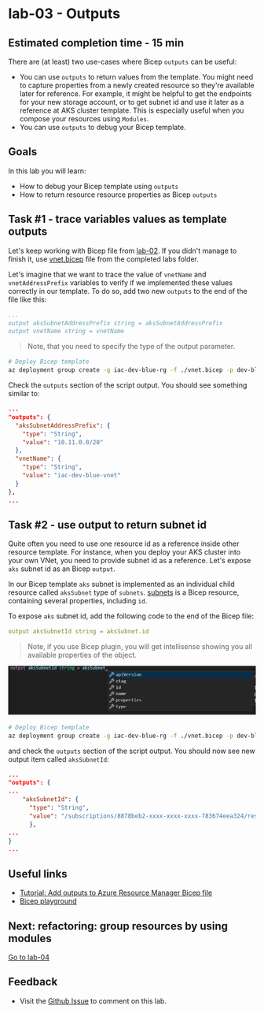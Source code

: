 # lab-03 - Outputs

## Estimated completion time - 15 min

There are (at least) two use-cases where Bicep `outputs` can be useful:

* You can use `outputs` to return values from the template. You might need to capture properties from a newly created resource so they're available later for reference. For example, it might be helpful to get the endpoints for your new storage account, or to get subnet id and use it later as a reference at AKS cluster template. This is especially useful when you compose your resources using `Modules`.
* You can use `outputs` to debug your Bicep template.

## Goals

In this lab you will learn:

* How to debug your Bicep template using `outputs`
* How to return resource resource properties as Bicep `outputs`

## Task #1 - trace variables values as template outputs

Let's keep working with Bicep file from [lab-02](../lab-02/readme.md). If you didn't manage to finish it, use [vnet.bicep](../../completed-labs/lab-02/vnet.bicep) file from the completed labs folder.

Let's imagine that we want to trace the value of `vnetName` and `vnetAddressPrefix` variables to verify if we implemented these values correctly in our template. To do so, add two new `outputs` to the end of the file like this:

```yaml
...
output aksSubnetAddressPrefix string = aksSubnetAddressPrefix
output vnetName string = vnetName
```

> Note, that you need to specify the type of the output parameter.

```bash
# Deploy Bicep template
az deployment group create -g iac-dev-blue-rg -f ./vnet.bicep -p dev-blue.json
```

Check the `outputs` section of the script output. You should see something similar to: 

```json
...
"outputs": {
  "aksSubnetAddressPrefix": {
    "type": "String",
    "value": "10.11.0.0/20"
  },
  "vnetName": {
    "type": "String",
    "value": "iac-dev-blue-vnet"
  }
},
...
```

## Task #2 - use output to return subnet id

Quite often you need to use one resource id as a reference inside other resource template. For instance, when you deploy your AKS cluster into your own VNet, you need to provide subnet id as a reference. Let's expose `aks` subnet id as an Bicep `output`.

In our Bicep template `aks` subnet is implemented as an individual child resource called `aksSubnet` type of `subnets`. [subnets](https://docs.microsoft.com/en-us/azure/templates/microsoft.network/virtualnetworks/subnets?tabs=bicep&WT.mc_id=AZ-MVP-5003837) is a Bicep resource, containing several properties, including `id`. 

To expose `aks` subnet id, add the following code to the end of the Bicep file:

```yaml
output aksSubnetId string = aksSubnet.id
```

> Note, if you use Bicep plugin, you will get intellisense showing you all available properties of the object.

![bicep-plugin](images/bicep-plugin.png)


```bash
# Deploy Bicep template
az deployment group create -g iac-dev-blue-rg -f ./vnet.bicep -p dev-blue.json
```

and check the `outputs` section of the script output. You should now see new output item called `aksSubnetId`:

```json
...
"outputs": {
...    
    "aksSubnetId": {
      "type": "String",
      "value": "/subscriptions/8878beb2-xxxx-xxxx-xxxx-783674eea324/resourceGroups/iac-dev-blue-rg/providers/Microsoft.Network/virtualNetworks/iac-dev-blue-vnet/subnets/aks"   
      },
...      
}
...
```

## Useful links

* [Tutorial: Add outputs to Azure Resource Manager Bicep file](https://docs.microsoft.com/en-us/azure/azure-resource-manager/templates/bicep-tutorial-add-outputs?tabs=azure-cli&WT.mc_id=AZ-MVP-5003837)
* [Bicep playground](https://bicepdemo.z22.web.core.windows.net/)

## Next: refactoring: group resources by using modules

[Go to lab-04](../lab-04/readme.md)

## Feedback

* Visit the [Github Issue](https://github.com/evgenyb/aks-workshops/issues/28) to comment on this lab. 